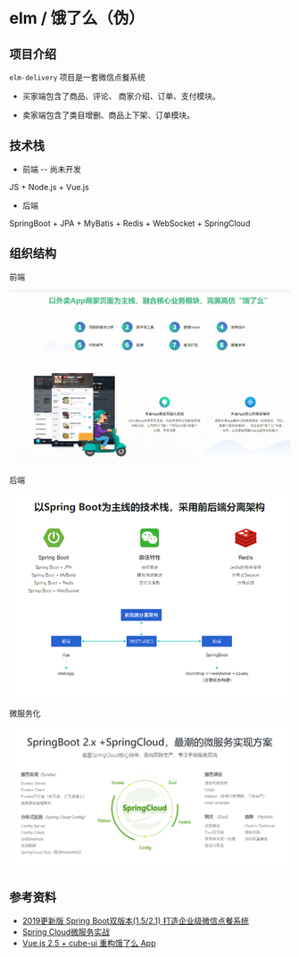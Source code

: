 # elm / 饿了么（伪）

## 项目介绍

`elm-delivery` 项目是一套微信点餐系统

* 买家端包含了商品、评论、 商家介绍、订单、支付模块。

* 卖家端包含了类目增删、商品上下架、订单模块。

## 技术栈

* 前端 -- 尚未开发

JS + Node.js + Vue.js

* 后端

SpringBoot +  JPA + MyBatis + Redis + WebSocket + SpringCloud

## 组织结构

前端

![前端结构](./document/resource/前端结构.png)

后端

![后端结构](./document/resource/后端结构.png)

微服务化

![微服务化](./document/resource/微服务化.png)

## 参考资料

* [2019更新版 Spring Boot双版本(1.5/2.1) 
打造企业级微信点餐系统](https://coding.imooc.com/class/117.html)
* [Spring Cloud微服务实战](https://coding.imooc.com/class/187.html)
* [Vue.js 2.5 + cube-ui 重构饿了么 App](https://coding.imooc.com/class/74.html)
